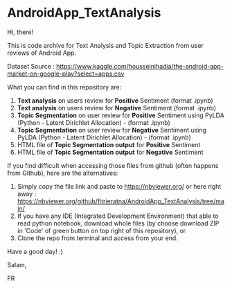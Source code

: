 # AndroidApp_TextAnalysis


Hi, there!

This is code archive for Text Analysis and Topic Extraction from user reviews of Android App. 

Dataset Source : https://www.kaggle.com/housseinihadia/the-android-app-market-on-google-play?select=apps.csv

What you can find in this repository are:
1. <b>Text analysis</b> on users review for <b>Positive</b> Sentiment (format .ipynb)
2. <b>Text analysis</b> on users review for <b>Negative</b> Sentiment (format .ipynb)
3. <b>Topic Segmentation</b> on user review for <b>Positive</b> Sentiment using PyLDA (Python - Latent Dirichlet Allocation) - (format .ipynb)
4. <b>Topic Segmentation</b> on user review for <b>Negative</b> Sentiment using PyLDA (Python - Latent Dirichlet Allocation) - (format .ipynb)
5. HTML file of <b>Topic Segmentation output</b> for <b>Positive</b> Sentiment
6. HTML file of <b>Topic Segmentation output</b> for <b>Negative</b> Sentiment

If you find difficult when accessing those files from github (often happens from Github), here are the alternatives:
1. Simply copy the file link and paste to https://nbviewer.org/ or here right away : https://nbviewer.org/github/fitrieratna/AndroidApp_TextAnalysis/tree/main/
2. If you have any IDE (Integrated Development Environment) that able to read python notebook, download whole files (by choose download ZIP in 'Code' of green button on top right of this repository), or
3. Clone the repo from terminal and access from your end. 

Have a good day! :)

Salam,

FR 
